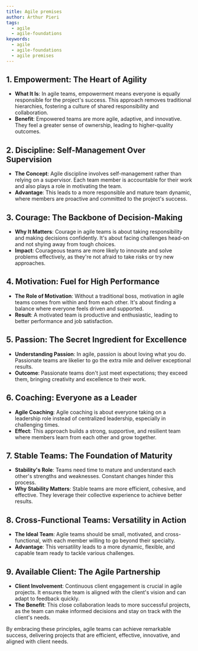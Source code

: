 ```yaml
---
title: Agile premises
author: Arthur Pieri
tags:
  - agile
  - agile-foundations
keywords:
  - agile
  - agile-foundations
  - agile premises
---
```

## 1. Empowerment: The Heart of Agility

- **What It Is**: In agile teams, empowerment means everyone is equally responsible for the project's success. This approach removes traditional hierarchies, fostering a culture of shared responsibility and collaboration.
- **Benefit**: Empowered teams are more agile, adaptive, and innovative. They feel a greater sense of ownership, leading to higher-quality outcomes.

## 2. Discipline: Self-Management Over Supervision

- **The Concept**: Agile discipline involves self-management rather than relying on a supervisor. Each team member is accountable for their work and also plays a role in motivating the team.
- **Advantage**: This leads to a more responsible and mature team dynamic, where members are proactive and committed to the project's success.

## 3. Courage: The Backbone of Decision-Making

- **Why It Matters**: Courage in agile teams is about taking responsibility and making decisions confidently. It's about facing challenges head-on and not shying away from tough choices.
- **Impact**: Courageous teams are more likely to innovate and solve problems effectively, as they're not afraid to take risks or try new approaches.

## 4. Motivation: Fuel for High Performance

- **The Role of Motivation**: Without a traditional boss, motivation in agile teams comes from within and from each other. It's about finding a balance where everyone feels driven and supported.
- **Result**: A motivated team is productive and enthusiastic, leading to better performance and job satisfaction.

## 5. Passion: The Secret Ingredient for Excellence

- **Understanding Passion**: In agile, passion is about loving what you do. Passionate teams are likelier to go the extra mile and deliver exceptional results.
- **Outcome**: Passionate teams don't just meet expectations; they exceed them, bringing creativity and excellence to their work.

## 6. Coaching: Everyone as a Leader

- **Agile Coaching**: Agile coaching is about everyone taking on a leadership role instead of centralized leadership, especially in challenging times.
- **Effect**: This approach builds a strong, supportive, and resilient team where members learn from each other and grow together.

## 7. Stable Teams: The Foundation of Maturity

- **Stability's Role**: Teams need time to mature and understand each other's strengths and weaknesses. Constant changes hinder this process.
- **Why Stability Matters**: Stable teams are more efficient, cohesive, and effective. They leverage their collective experience to achieve better results.

## 8. Cross-Functional Teams: Versatility in Action

- **The Ideal Team**: Agile teams should be small, motivated, and cross-functional, with each member willing to go beyond their specialty.
- **Advantage**: This versatility leads to a more dynamic, flexible, and capable team ready to tackle various challenges.

## 9. Available Client: The Agile Partnership

- **Client Involvement**: Continuous client engagement is crucial in agile projects. It ensures the team is aligned with the client's vision and can adapt to feedback quickly.
- **The Benefit**: This close collaboration leads to more successful projects, as the team can make informed decisions and stay on track with the client's needs.

By embracing these principles, agile teams can achieve remarkable success, delivering projects that are efficient, effective, innovative, and aligned with client needs.